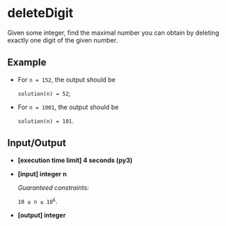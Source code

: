 # deleteDigit

Given some integer, find the maximal number you can obtain by deleting exactly one digit of the given number.

## Example

- For `n = 152`, the output should be

    `solution(n) = 52`;

- For `n = 1001`, the output should be

    `solution(n) = 101`.

## Input/Output

- **[execution time limit] 4 seconds (py3)**

- **[input] integer n**

	*Guaranteed constraints:*

	<code>10 ≤ n ≤ 10<sup>6</sup></code>.

- **[output] integer**
